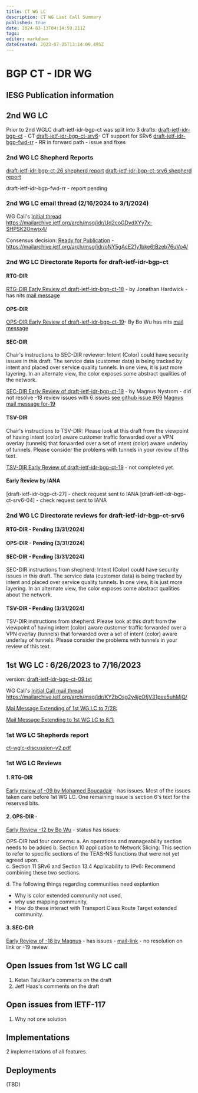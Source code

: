 ```yaml
---
title: CT WG LC 
description: CT WG Last Call Summary 
published: true
date: 2024-03-13T04:14:59.211Z
tags: 
editor: markdown
dateCreated: 2023-07-25T13:14:09.495Z
---
```


# BGP CT - IDR WG 

## IESG Publication information 

## 2nd WG LC 
Prior to 2nd WGLC draft-ietf-idr-bgp-ct was split into 3 drafts:
[draft-ietf-idr-bgp-ct](https://datatracker.ietf.org/doc/draft-ietf-idr-bgp-ct/) - CT 
[draft-ietf-idr-bgp-ct-srv6](https://datatracker.ietf.org/doc/draft-ietf-idr-bgp-ct-srv6/)- CT support for SRv6 
[draft-ietf-idr-bgp-fwd-rr](https://datatracker.ietf.org/doc/draft-ietf-idr-bgp-fwd-rr/) - RR in forward path - issue and fixes 

### 2nd WG LC Shepherd Reports
[draft-ietf-idr-bgp-ct-26 shepherd report](https://mailarchive.ietf.org/arch/msg/idr/7PIQx2nE0Y4d-lR7bIpTPL_TMR0/)
[draft-ietf-idr-bgp-ct-srv6 shepherd report](https://mailarchive.ietf.org/arch/msg/idr/iwFeecKN-DwdjFG3X0bAhnxO2Sw/) 

draft-ietf-idr-bgp-fwd-rr - report pending 

### 2nd WG LC email thread (2/16/2024 to 3/1/2024) 
WG Call's [Initial thread](https://mailarchive.ietf.org/arch/msg/idr/Ud2coGDvdXYy7x-SHPSK2Onwjx4/)
https://mailarchive.ietf.org/arch/msg/idr/Ud2coGDvdXYy7x-SHPSK2Onwjx4/

Consensus decision: [Ready for Publication](https://mailarchive.ietf.org/arch/msg/idr/oNY5gAcE21y1bke6tBzeb76uVo4/) - 
https://mailarchive.ietf.org/arch/msg/idr/oNY5gAcE21y1bke6tBzeb76uVo4/

### 2nd WG LC Directorate Reports for draft-ietf-idr-bgp-ct 
#### RTG-DIR 
[RTG-DIR Early Review of draft-ietf-idr-bgp-ct-18](https://datatracker.ietf.org/doc/review-ietf-idr-bgp-ct-18-rtgdir-early-hardwick-2023-12-18/) - by Jonathan Hardwick - has nits [mail message](https://mailarchive.ietf.org/arch/msg/rtg-dir/FLGmC0-ufqPsZpH_LmgL2eWmWhY/)
#### OPS-DIR 
[OPS-DIR Early Review of draft-ietf-idr-bgp-ct-19](https://datatracker.ietf.org/doc/review-ietf-idr-bgp-ct-19-opsdir-early-wu-2024-01-05/)- By Bo Wu  has nits [mail message](	https://mailarchive.ietf.org/arch/msg/ops-dir/o5aunNn0G_YFPJMARHMUOlHJ9Zs) 
#### SEC-DIR 
Chair's instructions to SEC-DIR reviewer: Intent (Color) could have security issues in this draft. The service data (customer data) is being tracked by intent and placed over service quality tunnels.  In one view, it is just more layering. In an alternate view, the color exposes some abstract qualities of the network. 

[SEC-DIR Early Review of draft-ietf-idr-bgp-ct-19](https://datatracker.ietf.org/doc/review-ietf-idr-bgp-ct-19-secdir-early-nystrom-2024-01-15/) - by Magnus Nystrom - did not resolve -18 review issues with 6 issues 
[see github issue #69](https://github.com/ietf-wg-idr/draft-ietf-idr-bgp-ct/issues/69) [Magnus mail message for-19](https://mailarchive.ietf.org/arch/msg/secdir/kFzE5B7LSCmtHH1kyoxuC8dF178) 

#### TSV-DIR
Chair's instructions to TSV-DIR: Please look at this draft from the viewpoint of having intent (color) aware customer traffic forwarded over a VPN overlay (tunnels) that forwarded over a set of intent (color) aware underlay of tunnels.  Please consider the problems with tunnels in your review of this text.

[TSV-DIR Early Review of draft-ietf-idr-bgp-ct-19](https://datatracker.ietf.org/doc/draft-ietf-idr-bgp-ct/reviewrequest/18592/) - not completed yet. 

#### Early Review by IANA 
[draft-ietf-idr-bgp-ct-27] - check request sent to IANA
[draft-ietf-idr-bgp-ct-srv6-04] - check request sent to IANA 

### 2nd WG LC Directorate reviews for draft-ietf-idr-bgp-ct-srv6 
#### RTG-DIR - Pending (3/31/2024)

#### OPS-DIR - Pending (3/31/2024) 
 
#### SEC-DIR - Pending (3/31/2024) 
SEC-DIR instructions from shepherd: 
Intent (Color) could have security issues in this draft. The service data (customer data) is being tracked by intent and placed over service quality tunnels.  In one view, it is just more layering. In an alternate view, the color exposes some abstract qualities about the network. 

#### TSV-DIR - Pending (3/31/2024) 
TSV-DIR instructions from shepherd:
Please look at this draft from the viewpoint of having intent (color) aware customer traffic forwarded over a VPN overlay (tunnels) that forwarded over a set of intent (color) aware underlay of tunnels.  Please consider the problems with tunnels in your review of this text.

## 1st WG LC : 6/26/2023 to 7/16/2023
version: [draft-ietf-idr-bgp-ct-09.txt](https://datatracker.ietf.org/doc/draft-ietf-idr-bgp-ct/09/)

WG Call's [Initial Call mail thread](https://mailarchive.ietf.org/arch/msg/idr/KYZbOsg2y4jcOfjV31pee5uhMjQ/)
https://mailarchive.ietf.org/arch/msg/idr/KYZbOsg2y4jcOfjV31pee5uhMjQ/

[Mai Message Extending of 1st WG LC to 7/28:](https://mailarchive.ietf.org/arch/msg/idr/Qr8GhdlEi8viaZxOCaWii3cA51s/)

[Mail Message Extending to 1st WG LC to 8/1:](https://mailarchive.ietf.org/arch/msg/idr/fC--NIU7VlyOjmNJwIcsXhXFvSk/) 


### 1st WG LC Shepherds report
[ct-wglc-discussion-v2.pdf](/idr/ct-wglc-discussion-v2.pdf)

### 1st WG LC Reviews 
#### 1. RTG-DIR 
[Early review of -09 by Mohamed Boucadair](https://datatracker.ietf.org/doc/review-ietf-idr-bgp-ct-09-rtgdir-early-boucadair-2023-06-28/) - has issues. Most of the issues taken care before 1st WG LC. One remaining issue is section 6's text for the reserved bits. 

#### 2. OPS-DIR - 
[Early Review -12 by Bo Wu](https://datatracker.ietf.org/doc/review-ietf-idr-bgp-ct-12-opsdir-early-wu-2023-08-03/) - status has issues: 

OPS-DIR had four concerns: 
a. An operations and manageability section needs to be added 
b. Section 10 application to Network Slicing: This section to refer to specific sections of the TEAS-NS functions that were not yet agreed upon.  
c. Section 11 SRv6 and Section 13.4 Applicability to IPv6: Recommend combining these two sections. 

d. The following things regarding communities need explantion 
- Why is color extended community not used, 
- why use mapping community, 
- How do these interact with Transport Class Route Target extended community. 

#### 3. SEC-DIR 
[Early Review of -18 by Magnus](https://datatracker.ietf.org/doc/review-ietf-idr-bgp-ct-18-secdir-early-nystrom-2023-12-23/) - has issues - [mail-link](	https://mailarchive.ietf.org/arch/msg/secdir/mUnuxyXUht0krQfIdMwjN2HsLKU) - no resolution on link or -19 review. 

## Open Issues from 1st WG LC call 
1. Ketan Talulikar's comments on the draft
2. Jeff Haas's comments on the draft

## Open issues from IETF-117
1. Why not one solution 

## Implementations 
2 implementations of all features. 

## Deployments 
(TBD) 